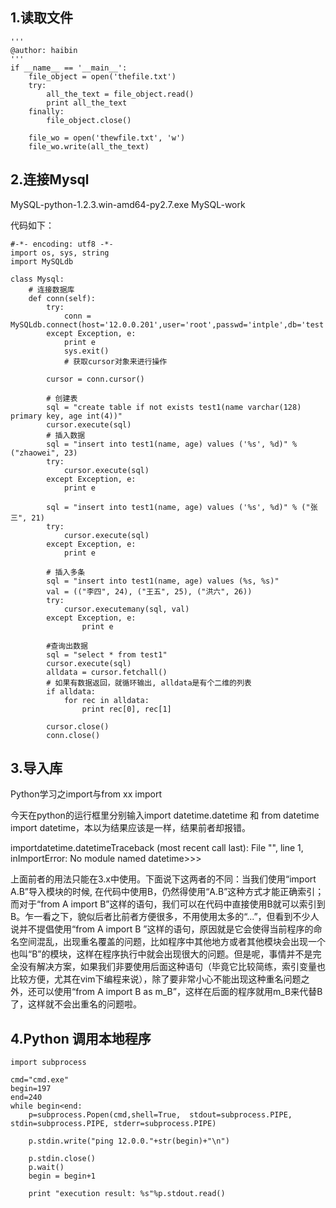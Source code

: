 ## 1.读取文件 ##
	'''
	@author: haibin
	'''
	if __name__ == '__main__':      
	    file_object = open('thefile.txt')
	    try:
	        all_the_text = file_object.read()
	        print all_the_text
	    finally:
	        file_object.close()
	        
	    file_wo = open('thewfile.txt', 'w')
	    file_wo.write(all_the_text)

## 2.连接Mysql ##

MySQL-python-1.2.3.win-amd64-py2.7.exe
MySQL-work

代码如下：

	#-*- encoding: utf8 -*-
	import os, sys, string
	import MySQLdb
	
	class Mysql:
	    # 连接数据库
	    def conn(self):
	        try:
	            conn = MySQLdb.connect(host='12.0.0.201',user='root',passwd='intple',db='test')
	        except Exception, e:
	            print e
	            sys.exit()
	            # 获取cursor对象来进行操作
	
	        cursor = conn.cursor()
	        
	        # 创建表
	        sql = "create table if not exists test1(name varchar(128) primary key, age int(4))"
	        cursor.execute(sql)
	        # 插入数据
	        sql = "insert into test1(name, age) values ('%s', %d)" % ("zhaowei", 23)
	        try:
	            cursor.execute(sql)
	        except Exception, e:
	            print e
	
	        sql = "insert into test1(name, age) values ('%s', %d)" % ("张三", 21)
	        try:
	            cursor.execute(sql)
	        except Exception, e:
	            print e
	            
	        # 插入多条
	        sql = "insert into test1(name, age) values (%s, %s)" 
	        val = (("李四", 24), ("王五", 25), ("洪六", 26))
	        try:
	            cursor.executemany(sql, val)
	        except Exception, e:
	                print e
	
	        #查询出数据
	        sql = "select * from test1"
	        cursor.execute(sql)
	        alldata = cursor.fetchall()
	        # 如果有数据返回，就循环输出, alldata是有个二维的列表
	        if alldata:
	            for rec in alldata:
	                print rec[0], rec[1]
	        
	        cursor.close()
	        conn.close()

## 3.导入库 ##
Python学习之import与from xx import

今天在python的运行框里分别输入import datetime.datetime 和 from datetime import datetime，本以为结果应该是一样，结果前者却报错。

importdatetime.datetimeTraceback (most recent call last):  File "<stdin>", line 1, in<module>ImportError: No module named datetime>>>

上面前者的用法只能在3.x中使用。下面说下这两者的不同：当我们使用“import A.B”导入模块的时候, 在代码中使用B，仍然得使用“A.B”这种方式才能正确索引；而对于“from A import B”这样的语句，我们可以在代码中直接使用B就可以索引到B。乍一看之下，貌似后者比前者方便很多，不用使用太多的“...”，但看到不少人说并不提倡使用“from A import B ”这样的语句，原因就是它会使得当前程序的命名空间混乱，出现重名覆盖的问题，比如程序中其他地方或者其他模块会出现一个也叫“B”的模块，这样在程序执行中就会出现很大的问题。但是呢，事情并不是完全没有解决方案，如果我们非要使用后面这种语句（毕竟它比较简练，索引变量也比较方便，尤其在vim下编程来说），除了要非常小心不能出现这种重名问题之外，还可以使用“from A import B as m_B”，这样在后面的程序就用m_B来代替B了，这样就不会出重名的问题啦。

## 4.Python 调用本地程序 ##

	import subprocess
	
	cmd="cmd.exe"
	begin=197
	end=240
	while begin<end:
		p=subprocess.Popen(cmd,shell=True,	stdout=subprocess.PIPE, stdin=subprocess.PIPE, stderr=subprocess.PIPE)
		
		p.stdin.write("ping 12.0.0."+str(begin)+"\n")
		
		p.stdin.close()
		p.wait()
		begin = begin+1
		
		print "execution result: %s"%p.stdout.read()